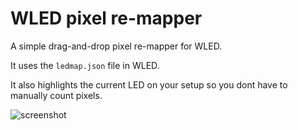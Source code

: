 # WLED pixel re-mapper

A simple drag-and-drop pixel re-mapper for WLED.

It uses the `ledmap.json` file in WLED.

It also highlights the current LED on your setup so you dont have to manually count pixels.

![screenshot](https://user-images.githubusercontent.com/849426/138596782-2cae01d9-1be3-4c35-9362-c615b5b3cef4.png)
